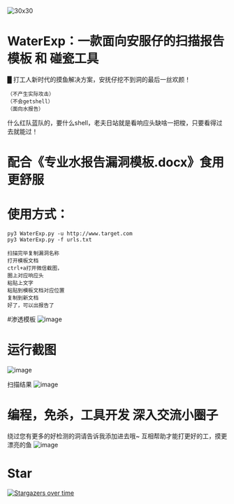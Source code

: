 
![30x30](https://user-images.githubusercontent.com/96420060/179494641-89ede898-38fb-42dd-b0e2-d36d643dd847.jpg)


# WaterExp：一款面向安服仔的扫描报告模板 和 碰瓷工具 
█ 打工人新时代的摸鱼解决方案，安抚仔挖不到洞的最后一丝欢颜！
  
    （不产生实际攻击）  
    （不会getshell）  
    （面向水报告）  
什么红队蓝队的，要什么shell，老夫日站就是看响应头缺啥一把梭，只要看得过去就能过！

# 配合《专业水报告漏洞模板.docx》食用更舒服
# 使用方式：
    py3 WaterExp.py -u http://www.target.com
    py3 WaterExp.py -f urls.txt

    扫描完毕复制漏洞名称
    打开模板文档
    ctrl+a打开微信截图，
    圈上对应响应头
    粘贴上文字
    粘贴到模板文档对应位置
    复制到新文档
    好了，可以出报告了
#渗透模板
![image](https://user-images.githubusercontent.com/96420060/179387550-4ed2491b-1ccd-4849-8387-2d9e57148f6d.png)

# 运行截图

![image](https://user-images.githubusercontent.com/96420060/179387411-f5576c0d-8fa1-40be-ad82-8bedb0a9932b.png)

扫描结果
![image](https://user-images.githubusercontent.com/96420060/179387420-0bc4d65c-5d74-4ea4-a476-23b6409c8c48.png)

# 编程，免杀，工具开发 深入交流小圈子
绕过您有更多的好检测的洞请告诉我添加进去哦~
互相帮助才能打更好的工，摸更漂亮的鱼
![image](https://user-images.githubusercontent.com/96420060/179471886-be0d8b6c-9f5a-4ccb-85e1-b1569dd13682.png)

# Star
[![Stargazers over time](https://starchart.cc/linshaoSec/WaterExp.svg)](https://starchart.cc/linshaoSec/WaterExp)
